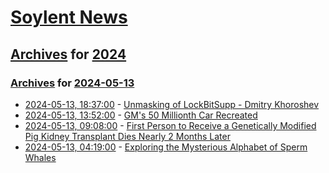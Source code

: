 # [Soylent News](../../../README.md)

## [Archives](../../index.md) for [2024](../index.md)

### [Archives](../../index.md) for [2024-05-13](index.md)

* [2024-05-13, 18:37:00](https://soylentnews.org/article.pl?sid=24/05/12/1411228&from=rss) - [Unmasking of LockBitSupp - Dmitry Khoroshev](https://soylentnews.org/article.pl?sid=24/05/12/1411228&from=rss)
* [2024-05-13, 13:52:00](https://soylentnews.org/article.pl?sid=24/05/12/143246&from=rss) - [GM's 50 Millionth Car Recreated](https://soylentnews.org/article.pl?sid=24/05/12/143246&from=rss)
* [2024-05-13, 09:08:00](https://soylentnews.org/article.pl?sid=24/05/12/1356217&from=rss) - [First Person to Receive a Genetically Modified Pig Kidney Transplant Dies Nearly 2 Months Later](https://soylentnews.org/article.pl?sid=24/05/12/1356217&from=rss)
* [2024-05-13, 04:19:00](https://soylentnews.org/article.pl?sid=24/05/11/0415252&from=rss) - [Exploring the Mysterious Alphabet of Sperm Whales](https://soylentnews.org/article.pl?sid=24/05/11/0415252&from=rss)
